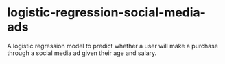 # logistic-regression-social-media-ads
A logistic regression model to predict whether a user will make a purchase through a social media ad given their age and salary.
